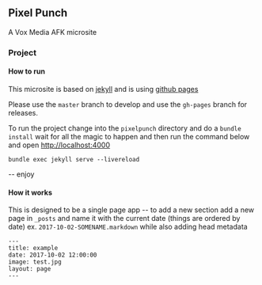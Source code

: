 ## Pixel Punch

A Vox Media AFK microsite

### Project

#### How to run

This microsite is based on [jekyll](https://jekyllrb.com) and is using [github pages](https://pages.github.com)

Please use the `master` branch to develop and use the `gh-pages` branch for releases.

To run the project change into the `pixelpunch` directory and do a `bundle install` wait for all the magic to happen and then run the command below and open [http://localhost:4000](http://localhost:4000)

```bundle exec jekyll serve --livereload```

-- enjoy

#### How it works

This is designed to be a single page app -- to add a new section add a new page in `_posts` and name it with the current date (things are ordered by date) ex. `2017-10-02-SOMENAME.markdown` while also adding head metadata

```
---
title: example
date: 2017-10-02 12:00:00
image: test.jpg
layout: page
---
```
